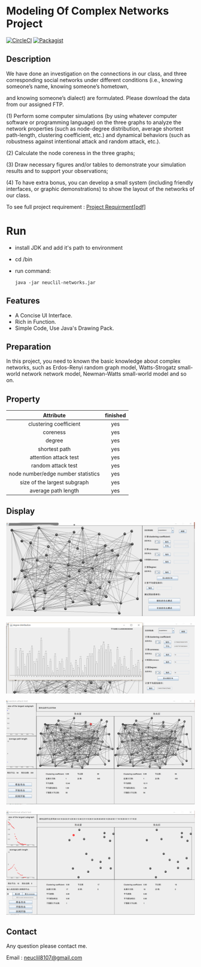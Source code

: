 # Modeling Of Complex Networks Project 

[![CircleCI](https://img.shields.io/circleci/project/github/RedSparr0w/node-csgo-parser.svg)]() [![Packagist](https://img.shields.io/badge/language-Java-green.svg)]()
## Description

We have done an investigation on the connections in our class, and three corresponding social networks under different conditions (i.e., knowing someone’s name, knowing someone’s hometown,

and knowing someone’s dialect) are formulated. Please download the data from our assigned FTP.

(1) Perform some computer simulations (by using whatever computer software or programming language)
on the three graphs to analyze the network properties (such as node-degree distribution, average shortest
path-length, clustering coefficient, etc.) and dynamical behaviors (such as robustness against intentional
attack and random attack, etc.).

(2) Calculate the node coreness in the three graphs;

(3) Draw necessary figures and/or tables to demonstrate your simulation results and to support your
observations;

(4) To have extra bonus, you can develop a small system (including friendly interfaces, or graphic
demonstrations) to show the layout of the networks of our class.

To see full project requirement : [Project Requirment[pdf]](https://github.com/neuclil/modeling-of-complex-networks/blob/master/docs/projects2016.pdf)

# Run

- install JDK and add it's path to environment

- cd /bin

- run command:

  ```shell
  java -jar neuclil-networks.jar
  ```

## Features

- A Concise UI Interface.
- Rich in Function.
- Simple Code, Use Java's Drawing Pack.

## Preparation
In this project, you need to known the basic knowledge about complex networks, such as Erdos-Renyi random graph model, Watts-Strogatz small-world network network model, Newman-Watts small-world model and so on. 

## Property

|             Attribute              | finished |
| :--------------------------------: | :------: |
|       clustering coefficient       |   yes    |
|              coreness              |   yes    |
|               degree               |   yes    |
|           shortest path            |   yes    |
|       attention attack test        |   yes    |
|         random attack test         |   yes    |
| node number/edge number statistics |   yes    |
|    size of the largest subgraph    |   yes    |
|        average path length         |   yes    |

## Display

![](./images/MainFrame1.PNG)

![](./images/Properties.PNG)

![](./images/RandomAttactTestAfter.PNG)

![](./images/IntentionalAttackTestAll.PNG)

## Contact 

Any question please contact me.

Email : neuclil8107@gmail.com